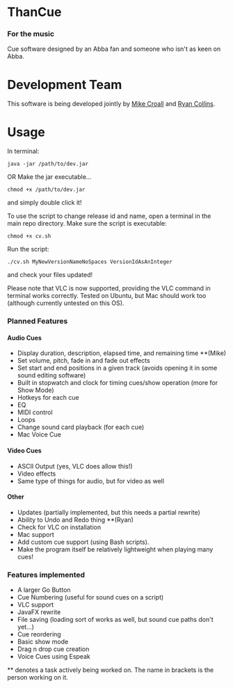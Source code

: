 # ThanCue #
### For the music ###
Cue software designed by an Abba fan and someone who isn't as keen on Abba.

# Development Team
This software is being developed jointly by [Mike Croall](https://www.github.com/MikeCroall "Mike Croall") and [Ryan Collins](https://www.github.com/OhmGeek "Ryan Collins").

# Usage
In terminal:

    java -jar /path/to/dev.jar
OR 
Make the jar executable...

    chmod +x /path/to/dev.jar
and simply double click it!

To use the script to change release id and name, open a terminal in the main repo directory.
Make sure the script is executable:

    chmod +x cv.sh
Run the script:

    ./cv.sh MyNewVersionNameNoSpaces VersionIdAsAnInteger
and check your files updated!

Please note that VLC is now supported, providing the VLC command in terminal works correctly. Tested on Ubuntu, but Mac should work too (although currently untested on this OS).

### Planned Features
#### Audio Cues
- Display duration, description, elapsed time, and remaining time **(Mike)
- Set volume, pitch, fade in and fade out effects
- Set start and end positions in a given track (avoids opening it in some sound editing software)
- Built in stopwatch and clock for timing cues/show operation (more for Show Mode)
- Hotkeys for each cue
- EQ
- MIDI control
- Loops
- Change sound card playback (for each cue)
- Mac Voice Cue

#### Video Cues
- ASCII Output (yes, VLC does allow this!)
- Video effects
- Same type of things for audio, but for video as well

#### Other
- Updates (partially implemented, but this needs a partial rewrite)
- Ability to Undo and Redo thing **(Ryan)
- Check for VLC on installation
- Mac support
- Add custom cue support (using Bash scripts).
- Make the program itself be relatively lightweight when playing many cues!

### Features implemented
- A larger Go Button
- Cue Numbering (useful for sound cues on a script)
- VLC support
- JavaFX rewrite
- File saving (loading sort of works as well, but sound cue paths don't yet...)
- Cue reordering
- Basic show mode
- Drag n drop cue creation
- Voice Cues using Espeak


** denotes a task actively being worked on. The name in brackets is the person working on it.
